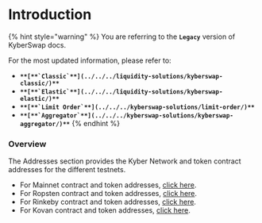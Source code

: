 # Introduction

{% hint style="warning" %}
You are referring to the **`Legacy`** version of KyberSwap docs.

For the most updated information, please refer to:

* **``**[**`Classic`**](../../../liquidity-solutions/kyberswap-classic/)**``**
* **``**[**`Elastic`**](../../../liquidity-solutions/kyberswap-elastic/)**``**
* **``**[**`Limit Order`**](../../../kyberswap-solutions/limit-order/)**``**
* **``**[**`Aggregator`**](../../../kyberswap-solutions/kyberswap-aggregator/)**``**
{% endhint %}

### Overview[​](https://docs.kyberswap.com/Legacy/addresses/addresses-intro#overview) <a href="#overview" id="overview"></a>

The Addresses section provides the Kyber Network and token contract addresses for the different testnets.

* For Mainnet contract and token addresses, [click here](https://docs.kyberswap.com/Legacy/addresses/addresses-mainnet.md).
* For Ropsten contract and token addresses, [click here](https://docs.kyberswap.com/Legacy/addresses/addresses-ropsten.md).
* For Rinkeby contract and token addresses, [click here](https://docs.kyberswap.com/Legacy/addresses/addresses-rinkeby.md).
* For Kovan contract and token addresses, [click here](https://docs.kyberswap.com/Legacy/addresses/addresses-kovan.md).
